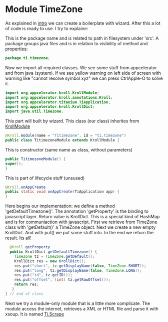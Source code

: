 Module TimeZone
===============


As explained in [intro](README.md) we can create a boilerplate with wizard. After this a lot of code is ready to use. I try to explaine:

This is the package name and is related to path in filesystem under 'src'. A package groups java files and is in relation to visibility of method and properties: 

```java
package ti.timezone;
```

Now we import all required classes. We see some stuff from appcelerator and from java (system). If we see yellow warning on left side of screen with warning like "cannot resolve symbol xyz" we can press CtrlApple-O to solve it.


```java
import org.appcelerator.kroll.KrollModule;
import org.appcelerator.kroll.annotations.Kroll;
import org.appcelerator.titanium.TiApplication;
import org.appcelerator.kroll.KrollDict;
import java.util.TimeZone;
```

This part will built by wizard. This class (our class) inherites from [KrollModule](http://builds.appcelerator.com.s3.amazonaws.com/javadoc/org/appcelerator/kroll/KrollModule.html) 
```java
@Kroll.module(name = "Titimezone", id = "ti.timezone")
public class TitimezoneModule extends KrollModule {
```

This is constructor (same name as class, without parameters)
```java
public TitimezoneModule() {
super();
}
```

This is part of lifecycle stuff (unsused)
```java
@Kroll.onAppCreate
public static void onAppCreate(TiApplication app) {
}
```

Here begins our implementation: we define a method 'getDefaultTimezone()'. The annotation 'getProperty' is the binding to javascript layer. Return value is KrollDict. This is a special kind of HashMap and is for communiaction with javascript. First we retrieve from TimeZone class with 'getDefault()' a TimeZone object. Next we create a new empty KrollDict. And with put() we put some stuff into. In the end we return the result. Its all! 

```java
  @Kroll.getProperty
  public KrollDict getDefaultTimezone() {
    TimeZone tz = TimeZone.getDefault();
    KrollDict res = new KrollDict();
    res.put("short", tz.getDisplayName(false, TimeZone.SHORT));
    res.put("long", tz.getDisplayName(false, TimeZone.LONG));
    res.put("id", tz.getID());
    res.put("offset", (int) tz.getRawOffset());
    return res;
   }
} // end of class

```

Next we try a module-only module that is a little more complicate. The module access the internet, retrieves a XML or HTML file and parse it with xsoup. It is named [Ti.Scrape](TiScrape.md)